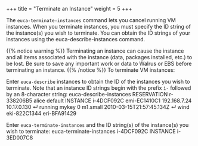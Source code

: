 +++
title = "Terminate an Instance"
weight = 5
+++

The `euca-terminate-instances` command lets you cancel running VM instances. When you terminate instances, you must specify the ID string of the instance(s) you wish to terminate. You can obtain the ID strings of your instances using the euca-describe-instances command. 


{{% notice warning %}}
Terminating an instance can cause the instance and all items associated with the instance (data, packages installed, etc.) to be lost. Be sure to save any important work or data to Walrus or EBS before terminating an instance. 
{{% /notice %}}
To terminate VM instances: 

Enter `euca-describe` instances to obtain the ID of the instances you wish to terminate. Note that an instance ID strings begin with the prefix `i-` followed by an 8-character string: 
    euca-describe-instances
    RESERVATION	r-338206B5	alice	default
    INSTANCE	i-4DCF092C  emi-EC1410C1	192.168.7.24	10.17.0.130 ↵
    running 	mykey 	0 	m1.small 	2010-03-15T21:57:45.134Z ↵
    wind 	eki-822C1344 	eri-BFA91429

Enter `euca-terminate-instances` and the ID string(s) of the instance(s) you wish to terminate: 
    euca-terminate-instances i-4DCF092C
     INSTANCE	i-3ED007C8

